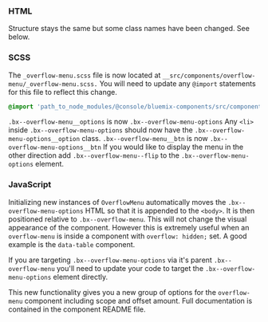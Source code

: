 ### HTML

Structure stays the same but some class names have been changed. See below.

### SCSS

The `_overflow-menu.scss` file is now located at `__src/components/overflow-menu/_overflow-menu.scss.` You will need to update any `@import` statements for this file to reflect this change.

```scss
@import 'path_to_node_modules/@console/bluemix-components/src/components/tooltip/tooltip;
```

`.bx--overflow-menu__options` is now `.bx--overflow-menu-options`
Any `<li>` inside `.bx--overflow-menu-options` should now have the `.bx--overflow-menu-options__option` class.
`.bx--overflow-menu__btn` is now `.bx--overflow-menu-options__btn`
If you would like to display the menu in the other direction add `.bx--overflow-menu--flip` to the `.bx--overflow-menu-options` element.

### JavaScript

Initializing new instances of `OverflowMenu` automatically moves the `.bx--overflow-menu-options` HTML so that it is appended to the `<body>`. It is then positioned relative to `.bx--overflow-menu`. This will not change the visual appearance of the component. However this is extremely useful when an `overflow-menu` is inside a component with `overflow: hidden;` set. A good example is the `data-table` component.

If you are targeting `.bx--overflow-menu-options` via it's parent `.bx--overflow-menu` you'll need to update your code to target the `.bx--overflow-menu-options` element directly.

This new functionality gives you a new group of options for the `overflow-menu` component including scope and offset amount. Full documentation is contained in the component README file.
